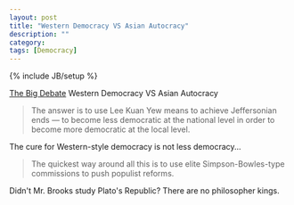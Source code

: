 ```yaml
---
layout: post
title: "Western Democracy VS Asian Autocracy"
description: ""
category: 
tags: [Democracy]
---
```

{% include JB/setup %}

<a target="_blank" href="http://www.nytimes.com/2014/05/20/opinion/brooks-the-big-debate.html">The Big Debate</a> Western Democracy VS Asian Autocracy

<blockquote>The answer is to use Lee Kuan Yew means to achieve Jeffersonian ends — to become less democratic at the national level in order to become more democratic at the local level.</blockquote>

The cure for Western-style democracy is not less democracy...

<blockquote>The quickest way around all this is to use elite Simpson-Bowles-type commissions to push populist reforms.</blockquote>

Didn't Mr. Brooks study Plato's Republic?  There are no philosopher kings.
